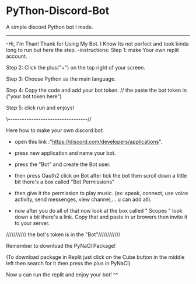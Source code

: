 # PyThon-Discord-Bot
A simple discord Python bot I made.

----------------------------------------------------------------------------------


-Hi, I'm Than! Thank for Using My Bot. I Know Its not perfect and took kinda long to run but here the step.
-instructions:
Step 1: make Your own replit account.

Step 2: Click the plus("+") on the top right of your screen.

Step 3: Choose Python as the main language.

Step 4: Copy the code and add your bot token.
// the paste the bot token in ("your bot token here")

Step 5: click run and enjoys!


\\----------------------------------//



Here how to make your own discord bot:
- open this link :"https://discord.com/developers/applications".

- press new application and name your bot.

- press the "Bot" and create the Bot user.

- then press Oauth2 click on Bot after tick the bot then scroll down a little bit there's a box called "Bot Permissions"

- then give it the permission to play music.
(ex: speak, connect, use voice activity, send messenges, view channel,... u can add all).

- now after you do all of that now look at the box called " Scopes " look down a bit there's a link. Copy that and paste in ur browers then invite it to your server.


/////////// the bot's token is in the "Bot"////////////


Remember to download the PyNaCl Package! 

(To download package in Replit just click on the Cube button in the middle left then search for it then press the plus in PyNaCl)

Now u can run the replit and enjoy your bot! ^^
